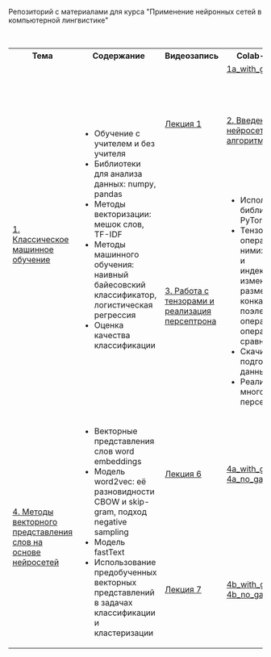 Репозиторий с материалами для курса "Применение нейронных сетей в компьютерной лингвистике"
<!DOCTYPE html>
<html>
<table>
  <tr>
    <th>Тема</th>
    <th>Содержание</th>
    <th>Видеозапись</th>
    <th>Colab-блокнот</th>
  </tr>
  <tr>
    <td rowspan="4"> <br/><a href="https://github.com/Xeanst/NN_in_compling/tree/main/01_machine_learning">1. Классическое машинное обучение</a></td>
    <td rowspan="4"><ul>
  <li>Обучение с учителем и без учителя</li>
  <li>Библиотеки для анализа данных: numpy, pandas</li>
  <li>Методы векторизации: мешок слов, TF-IDF</li>
  <li>Методы машинного обучения: наивный байесовский классификатор, логистическая регрессия</li>
  <li>Оценка качества классификации</li>
</ul>  </td>
    <td rowspan="2"><a href="https://www.youtube.com/watch?v=PG5pnUZOV94&list=PLcsjsqLLSfNDn75oei8ex458TxBK9q5EP&index=1&t=1974s">Лекция 1</a></td>
    <td><a href="https://github.com/Xeanst/NN_in_compling/blob/main/01_machine_learning/1a_machine_learning_with_gaps.ipynb">1a_with_gaps</a></td>
    <td><a href="https://github.com/Xeanst/NN_in_compling/blob/main/01_machine_learning/1a_machine_learning_no_gaps.ipynb">1a_no_gaps</a></td>
    <td rowspan="2"><a href="https://www.youtube.com/watch?v=biHHoZ6DXSE&list=PLcsjsqLLSfNDn75oei8ex458TxBK9q5EP&index=2&t=2320s">Лекция 2</a></td>
    <td><a href="https://github.com/Xeanst/NN_in_compling/blob/main/01_machine_learning/1b_machine_learning_with_gaps.ipynb">1b_with_gaps</a></td>
      <td><a href="https://github.com/Xeanst/NN_in_compling/blob/main/01_machine_learning/1b_machine_learning_no_gaps.ipynb">1b_no_gaps</a></td>
  </tr>
   <tr>
     <td><a href="https://github.com/Xeanst/NN_in_compling/tree/main/02_intro_to_nn">2. Введение в нейросетевые алгоритмы</a></td>
     <td><ul>
  <li>Что такое нейронная сеть</li>
  <li>Функция потерь</li>
  <li>Градиентный спуск</li>
  <li>Функция активации</li>
</ul>  </td>
    <td><a href="https://www.youtube.com/watch?v=kHKrmGqDemM&list=PLcsjsqLLSfNDn75oei8ex458TxBK9q5EP&index=3&t=8s">Лекция 3</a></td>
    <td><a href="https://github.com/Xeanst/NN_in_compling/blob/main/02_intro_to_nn/2_intro_to_neural_networks_with_gaps.ipynb">2_with_gaps</a><br/><a href="https://github.com/Xeanst/NN_in_compling/blob/main/02_intro_to_nn/2_intro_to_neural_networks_no_gaps.ipynb">2_no_gaps</a></td>
  </tr>
  <tr>
    <td rowspan="2"> <br/><a href="https://github.com/Xeanst/NN_in_compling/tree/main/03_torch_mlp">3. Работа с тензорами и реализация персептрона</a></td>
    <td rowspan="2"><ul>
  <li>Использование библиотеки PyTorch</li>
  <li>Тензоры и операции над ними: создание и индексирование, изменение размера, конкатенация, поэлементные операции, операции сравнения</li>
  <li>Скачивание и подготовка данных</li>
  <li>Реализация многослойного персептрона</li>
</ul>  </td>
    <td><a href="https://www.youtube.com/watch?v=6PD7vErpzDQ&list=PLcsjsqLLSfNDn75oei8ex458TxBK9q5EP&index=4&t=2372s">Лекция 4</a></td>
    <td><a href="https://github.com/Xeanst/NN_in_compling/blob/main/03_torch_mlp/3a_torch_mlp_with_gaps.ipynb">3a_with_gaps</a><br/><a href="https://github.com/Xeanst/NN_in_compling/blob/main/03_torch_mlp/3a_torch_mlp_no_gaps.ipynb">3a_no_gaps</a></td>
  </tr>
  <tr>
    <td><a href="https://www.youtube.com/watch?v=IXfex_08MVc&list=PLcsjsqLLSfNDn75oei8ex458TxBK9q5EP&index=5&t=1006s">Лекция 5</a></td>
    <td><a href="https://github.com/Xeanst/NN_in_compling/blob/main/03_torch_mlp/3b_torch_mlp_with_gaps.ipynb">3b_with_gaps</a><br/><a href="https://github.com/Xeanst/NN_in_compling/blob/main/03_torch_mlp/3b_torch_mlp_no_gaps.ipynb">3b_no_gaps</a></td>
  </tr>
  <tr>
    <td rowspan="2"> <br/><a href="https://github.com/Xeanst/NN_in_compling/tree/main/04_word_embeddings">4. Методы векторного представления слов на основе нейросетей</a></td>
    <td rowspan="2"><ul>
  <li>Векторные представления слов word embeddings</li>
  <li>Модель word2vec: её разновидности CBOW и skip-gram, подход negative sampling</li>
  <li>Модель fastText</li>
  <li>Использование предобученных векторных представлений в задачах классификации и кластеризации</li>
</ul>  </td>
    <td><a href="https://www.youtube.com/watch?v=1qnaiuX3Hg8&list=PLcsjsqLLSfNDn75oei8ex458TxBK9q5EP&index=7&t=162s">Лекция 6</a></td>
    <td><a href="https://github.com/Xeanst/NN_in_compling/blob/main/04_word_embeddings/4a_word_embeddings_with_gaps.ipynb">4a_with_gaps</a><br/><a href="https://github.com/Xeanst/NN_in_compling/blob/main/04_word_embeddings/4a_word_embeddings_no_gaps.ipynb">4a_no_gaps</a></td>
  </tr>
  <tr>
    <td><a href="https://www.youtube.com/watch?v=E1Rb4XQro30&list=PLcsjsqLLSfNDn75oei8ex458TxBK9q5EP&index=8">Лекция 7</a></td>
    <td><a href="https://github.com/Xeanst/NN_in_compling/blob/main/04_word_embeddings/4b_word_embeddings_with_gaps.ipynb">4b_with_gaps</a><br/><a href="https://github.com/Xeanst/NN_in_compling/blob/main/04_word_embeddings/4b_word_embeddings_no_gaps.ipynb">4b_no_gaps</a></td>
  </tr>
</table>
</html>

